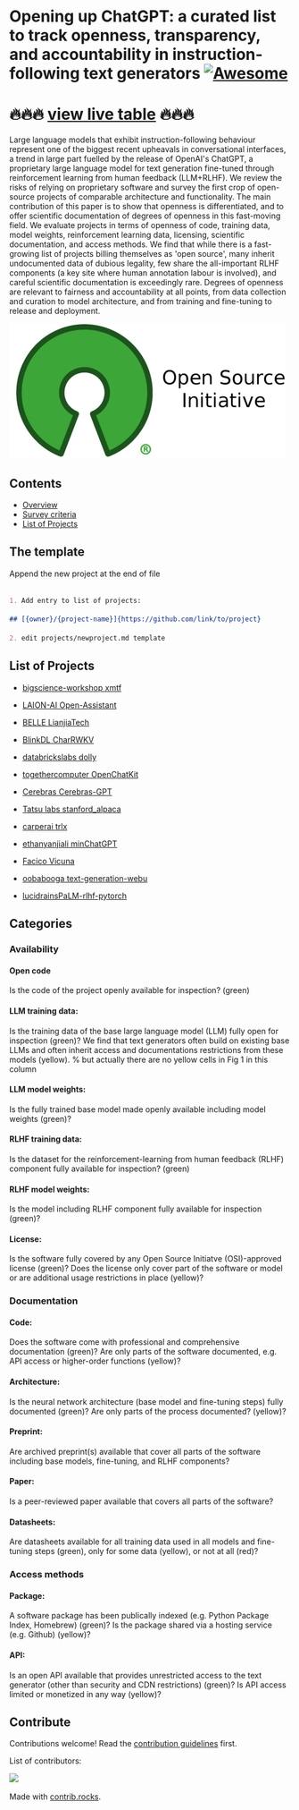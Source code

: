 # Opening up ChatGPT: a curated list to track openness, transparency, and accountability in instruction-following text generators [![Awesome](https://awesome.re/badge.svg)](https://awesome.re)

# 🔥🔥🔥 [view live table](https://liesenf.github.io/awesome-open-chatgpt/) 🔥🔥🔥 

Large language models that exhibit instruction-following behaviour represent one of the biggest recent upheavals in conversational interfaces, a trend in large part fuelled by the release of OpenAI's ChatGPT, a proprietary large language model for text generation fine-tuned through reinforcement learning from human feedback (LLM+RLHF). We review the risks of relying on proprietary software and survey the first crop of open-source projects of comparable architecture and functionality. The main contribution of this paper is to show that openness is differentiated, and to offer scientific documentation of degrees of openness in this fast-moving field. We evaluate projects in terms of openness of code, training data, model weights, reinforcement learning data, licensing, scientific documentation, and access methods. We find that while there is a fast-growing list of projects billing themselves as 'open source', many inherit undocumented data of dubious legality, few share the all-important RLHF components (a key site where human annotation labour is involved), and careful scientific documentation is exceedingly rare. Degrees of openness are relevant to fairness and accountability at all points, from data collection and curation to model architecture, and from training and fine-tuning to release and deployment. 


![Open source software survey](./osi-logo.png)

## Contents

- [Overview](#overview)
- [Survey criteria](#survey-criteria)
- [List of Projects](#list-of-projects)

## The template

Append the new project at the end of file

```markdown

1. Add entry to list of projects: 

## [{owner}/{project-name}]{https://github.com/link/to/project}

2. edit projects/newproject.md template
```

## List of Projects

- [bigscience-workshop xmtf](https://github.com/bigscience-workshop/xmtf)

- [LAION-AI Open-Assistant](https://github.com/LAION-AI/Open-Assistant)
    
- [BELLE LianjiaTech](https://github.com/LianjiaTech/BELLE)		

- [BlinkDL CharRWKV](https://github.com/BlinkDL/ChatRWKV)

- [databrickslabs dolly](https://github.com/databrickslabs/dolly)

- [togethercomputer OpenChatKit](https://github.com/togethercomputer/OpenChatKit)

- [Cerebras Cerebras-GPT](https://github.com/bigscience-workshop/xmtf)

- [Tatsu labs stanford_alpaca](https://github.com/tatsu-lab/stanford_alpaca)

- [carperai trlx](https://github.com/carperai/trlx)

- [ethanyanjiali minChatGPT](https://github.com/ethanyanjiali/minChatGPT)

- [Facico Vicuna](https://github.com/Facico/Chinese-Vicuna)

- [oobabooga text-generation-webu](https://github.com/Akegarasu/ChatGLM-webui)

- [lucidrainsPaLM-rlhf-pytorch](https://github.com/lucidrains/PaLM-rlhf-pytorch)		

## Categories

### Availability

#### Open code
Is the code of the project openly available for inspection? (green)

#### LLM training data:
 Is the training data of the base large language model (LLM) fully open for inspection (green)? We find that text generators often build on existing base LLMs and often inherit access and documentations restrictions from these models (yellow). % but actually there are no yellow cells in Fig 1 in this column

#### LLM model weights:
 Is the fully trained base model made openly available including model weights (green)?

#### RLHF training data:
 Is the dataset for the reinforcement-learning from human feedback (RLHF) component fully available for inspection? (green)

#### RLHF model weights:
 Is the model including RLHF component fully available for inspection (green)?

#### License:
 Is the software fully covered by any Open Source Initiatve (OSI)-approved license (green)? Does the license only cover part of the software or model or are additional usage restrictions in place (yellow)?

### Documentation

#### Code:
 Does the software come with professional and comprehensive documentation (green)? Are only parts of the software documented, e.g. API access or higher-order functions (yellow)?

#### Architecture:
 Is the neural network architecture (base model and fine-tuning steps) fully documented (green)? Are only parts of the process documented? (yellow)?

#### Preprint:
 Are archived preprint(s) available that cover all parts of the software including base models, fine-tuning, and RLHF components?

#### Paper:
 Is a peer-reviewed paper available that covers all parts of the software?

#### Datasheets:
 Are datasheets available for all training data used in all models and fine-tuning steps  (green), only for some data (yellow), or not at all (red)?

### Access methods

#### Package:
 A software package has been publically indexed (e.g. Python Package Index, Homebrew) (green)? Is the package shared via a hosting service (e.g. Github) (yellow)?

#### API:
 Is an open API available that provides unrestricted access to the text generator (other than security and CDN restrictions) (green)? Is API access limited or monetized in any way (yellow)?


## Contribute

Contributions welcome! Read the [contribution guidelines](contributing.md) first.

List of contributors:

<a href="https://github.com/liesenf/awesome-open-chatgpt/graphs/contributors">
  <img src="https://contrib.rocks/image?repo=liesenf/awesome-open-chatgpt" />
</a>

Made with [contrib.rocks](https://contrib.rocks).
